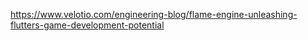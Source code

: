 https://www.velotio.com/engineering-blog/flame-engine-unleashing-flutters-game-development-potential
